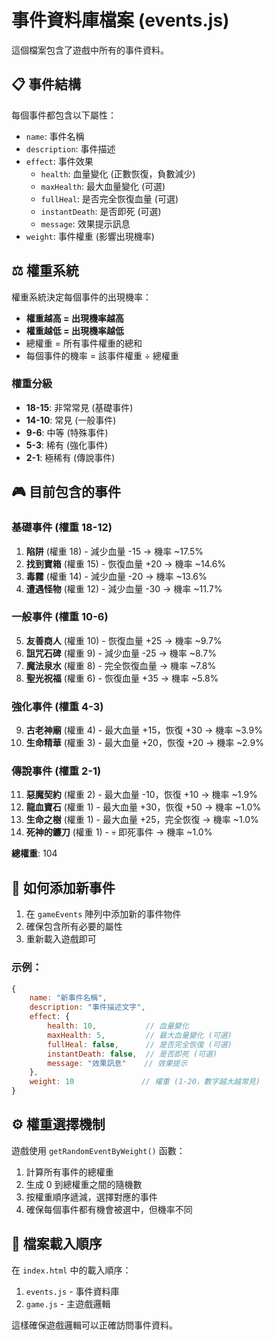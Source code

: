 # 事件資料庫檔案 (events.js)

這個檔案包含了遊戲中所有的事件資料。

## 📋 事件結構

每個事件都包含以下屬性：
- `name`: 事件名稱
- `description`: 事件描述
- `effect`: 事件效果
  - `health`: 血量變化 (正數恢復，負數減少)
  - `maxHealth`: 最大血量變化 (可選)
  - `fullHeal`: 是否完全恢復血量 (可選)
  - `instantDeath`: 是否即死 (可選)
  - `message`: 效果提示訊息
- `weight`: 事件權重 (影響出現機率)

## ⚖️ 權重系統

權重系統決定每個事件的出現機率：
- **權重越高 = 出現機率越高**
- **權重越低 = 出現機率越低**
- 總權重 = 所有事件權重的總和
- 每個事件的機率 = 該事件權重 ÷ 總權重

### 權重分級
- **18-15**: 非常常見 (基礎事件)
- **14-10**: 常見 (一般事件)
- **9-6**: 中等 (特殊事件)
- **5-3**: 稀有 (強化事件)
- **2-1**: 極稀有 (傳說事件)

## 🎮 目前包含的事件

### 基礎事件 (權重 18-12)
1. **陷阱** (權重 18) - 減少血量 -15 → 機率 ~17.5%
2. **找到寶箱** (權重 15) - 恢復血量 +20 → 機率 ~14.6%
3. **毒霧** (權重 14) - 減少血量 -20 → 機率 ~13.6%
4. **遭遇怪物** (權重 12) - 減少血量 -30 → 機率 ~11.7%

### 一般事件 (權重 10-6)
5. **友善商人** (權重 10) - 恢復血量 +25 → 機率 ~9.7%
6. **詛咒石碑** (權重 9) - 減少血量 -25 → 機率 ~8.7%
7. **魔法泉水** (權重 8) - 完全恢復血量 → 機率 ~7.8%
8. **聖光祝福** (權重 6) - 恢復血量 +35 → 機率 ~5.8%

### 強化事件 (權重 4-3)
9. **古老神廟** (權重 4) - 最大血量 +15，恢復 +30 → 機率 ~3.9%
10. **生命精華** (權重 3) - 最大血量 +20，恢復 +20 → 機率 ~2.9%

### 傳說事件 (權重 2-1)
11. **惡魔契約** (權重 2) - 最大血量 -10，恢復 +10 → 機率 ~1.9%
12. **龍血寶石** (權重 1) - 最大血量 +30，恢復 +50 → 機率 ~1.0%
13. **生命之樹** (權重 1) - 最大血量 +25，完全恢復 → 機率 ~1.0%
14. **死神的鐮刀** (權重 1) - 💀 即死事件 → 機率 ~1.0%

**總權重**: 104

## 🔧 如何添加新事件

1. 在 `gameEvents` 陣列中添加新的事件物件
2. 確保包含所有必要的屬性
3. 重新載入遊戲即可

### 示例：
```javascript
{
    name: "新事件名稱",
    description: "事件描述文字",
    effect: { 
        health: 10,           // 血量變化
        maxHealth: 5,         // 最大血量變化 (可選)
        fullHeal: false,      // 是否完全恢復 (可選)
        instantDeath: false,  // 是否即死 (可選)
        message: "效果訊息"    // 效果提示
    },
    weight: 10               // 權重 (1-20，數字越大越常見)
}
```

## ⚙️ 權重選擇機制

遊戲使用 `getRandomEventByWeight()` 函數：
1. 計算所有事件的總權重
2. 生成 0 到總權重之間的隨機數
3. 按權重順序遞減，選擇對應的事件
4. 確保每個事件都有機會被選中，但機率不同

## 📁 檔案載入順序

在 `index.html` 中的載入順序：
1. `events.js` - 事件資料庫
2. `game.js` - 主遊戲邏輯

這樣確保遊戲邏輯可以正確訪問事件資料。